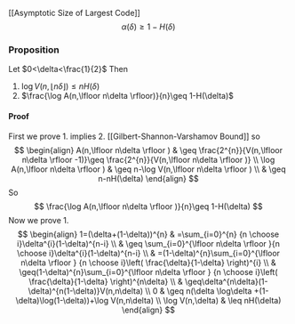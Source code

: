 [[Asymptotic Size of Largest Code]]
$$
\alpha(\delta)\geq 1-H(\delta)
$$
### Proposition
Let $0<\delta<\frac{1}{2}$
Then
1. $\log V(n,\lfloor n\delta \rfloor)\leq nH(\delta)$
2. $\frac{\log A(n,\lfloor n\delta \rfloor)}{n}\geq 1-H(\delta)$
#### Proof
First we prove 1. implies 2. 
[[Gilbert-Shannon-Varshamov Bound]] so
$$
\begin{align}
A(n,\lfloor n\delta \rfloor ) & \geq \frac{2^{n}}{V(n,\lfloor n\delta \rfloor -1)}\geq \frac{2^{n}}{V(n,\lfloor n\delta \rfloor )} \\
\log A(n,\lfloor n\delta \rfloor ) & \geq n-\log V(n,\lfloor n\delta  \rfloor ) \\
 & \geq n-nH(\delta)
\end{align}
$$
So
$$
\frac{\log A(n,\lfloor n\delta \rfloor )}{n}\geq 1-H(\delta)
$$
Now we prove 1. 
$$
\begin{align}
1=(\delta+(1-\delta))^{n} & =\sum_{i=0}^{n} {n \choose i}\delta^{i}(1-\delta)^{n-i} \\
 & \geq \sum_{i=0}^{\lfloor n\delta \rfloor }{n \choose i}\delta^{i}(1-\delta)^{n-i} \\
 & =(1-\delta)^{n}\sum_{i=0}^{\lfloor n\delta \rfloor } {n \choose i}\left( \frac{\delta}{1-\delta} \right)^{i} \\
 & \geq(1-\delta)^{n}\sum_{i=0}^{\lfloor n\delta \rfloor } {n \choose i}\left( \frac{\delta}{1-\delta} \right)^{n\delta} \\
 & \geq\delta^{n\delta}(1-\delta)^{n(1-\delta)}V(n,n\delta) \\
0 & \geq n(\delta \log\delta +(1-\delta)\log(1-\delta))+\log V(n,n\delta) \\
\log V(n,\delta) & \leq nH(\delta)
\end{align}
$$
